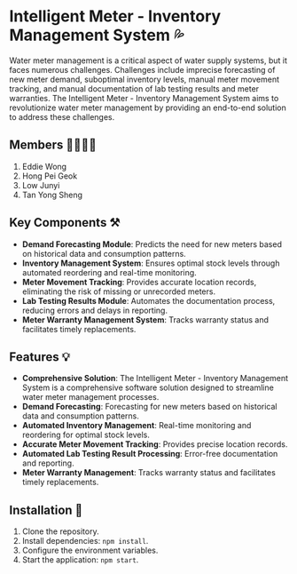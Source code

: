 # Intelligent Meter - Inventory Management System 💦

Water meter management is a critical aspect of water supply systems, but it faces numerous challenges. Challenges include imprecise forecasting of new meter demand, suboptimal inventory levels, manual meter movement tracking, and manual documentation of lab testing results and meter warranties. The Intelligent Meter - Inventory Management System aims to revolutionize water meter management by providing an end-to-end solution to address these challenges.

## Members 🧑‍💻👩‍💻
1. Eddie Wong
2. Hong Pei Geok
3. Low Junyi
4. Tan Yong Sheng

## Key Components ⚒️

- **Demand Forecasting Module**: Predicts the need for new meters based on historical data and consumption patterns.
- **Inventory Management System**: Ensures optimal stock levels through automated reordering and real-time monitoring.
- **Meter Movement Tracking**: Provides accurate location records, eliminating the risk of missing or unrecorded meters.
- **Lab Testing Results Module**: Automates the documentation process, reducing errors and delays in reporting.
- **Meter Warranty Management System**: Tracks warranty status and facilitates timely replacements.

## Features 💡

- **Comprehensive Solution**: The Intelligent Meter - Inventory Management System is a comprehensive software solution designed to streamline water meter management processes.
- **Demand Forecasting**: Forecasting for new meters based on historical data and consumption patterns.
- **Automated Inventory Management**: Real-time monitoring and reordering for optimal stock levels.
- **Accurate Meter Movement Tracking**: Provides precise location records.
- **Automated Lab Testing Result Processing**: Error-free documentation and reporting.
- **Meter Warranty Management**: Tracks warranty status and facilitates timely replacements.

## Installation 🔧

1. Clone the repository.
2. Install dependencies: `npm install`.
3. Configure the environment variables.
4. Start the application: `npm start`.
